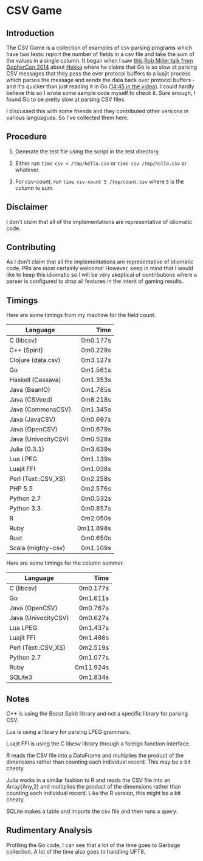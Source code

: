 # CSV Game

## Introduction

The CSV Game is a collection of examples of csv parsing programs which have two
tests: report the number of fields in a csv file and take the sum of the values
in a single column. It began when I saw [this Rob Miller talk from GopherCon
2014](https://www.youtube.com/watch?v=RhLIblr_YXs&index=6&list=PLEireDfbBiXYxLvhLBHi8EX_HigEplHDH)
about [Hekka](https://github.com/mozilla-services/heka) where he claims that Go
is so slow at parsing CSV messages that they pass the over protocol buffers to a
luajit process which parses the message and sends the data back over protocol
buffers - and it's quicker than just reading it in Go ([14:45 in the
video](https://www.youtube.com/watch?v=RhLIblr_YXs&index=6&list=PLEireDfbBiXYxLvhLBHi8EX_HigEplHDH#t=14m45)\).
I could hardly believe this so I wrote some sample code myself to check it.
Sure enough, I found Go to be pretty slow at parsing CSV files.

I discussed this with some friends and they contributed other
versions in various languagues. So I've collected them here.

## Procedure
1. Generate the test file using the script in the test directory.

2.  Either run `time csv < /tmp/hello.csv` or `time csv /tmp/hello.csv` 
or whatever.

3. For csv-count, run `time csv-count 5 /tmp/count.csv` where `5` is the column
   to sum.

## Disclaimer
I don't claim that all of the implementations are representative of idiomatic
code.

## Contributing

As I don't claim that all the implementations are representative of idiomatic code, PRs are most certainly
welcome! However, keep in mind that I would like to keep this idiomatic so I will be very skeptical of 
contributions where a parser is configured to drop all features in the intent of gaming results.

## Timings

Here are some timings from my machine for the field count. 

| Language            | Time     |
----------------------|----------:
| C (libcsv)          | 0m0.177s |
| C++ (Spirit)        | 0m0.229s |
| Clojure (data.csv)  | 0m3.127s |
| Go                  | 0m1.561s |
| Haskell (Cassava)   | 0m1.353s |
| Java (BeanIO)       | 0m1.785s |
| Java (CSVeed)       | 0m8.218s |
| Java (CommonsCSV)   | 0m1.345s |
| Java (JavaCSV)      | 0m0.697s |
| Java (OpenCSV)      | 0m0.679s |
| Java (UnivocityCSV) | 0m0.528s |
| Julia (0.3.1)       | 0m3.639s |
| Lua LPEG            | 0m1.139s |
| Luajit FFI          | 0m1.038s |
| Perl (Text::CSV\_XS)| 0m2.258s |
| PHP 5.5             | 0m2.576s |
| Python 2.7          | 0m0.532s |
| Python 3.3          | 0m0.857s |
| R                   | 0m2.050s |
| Ruby                | 0m11.898s|
| Rust                | 0m0.650s |
| Scala (mighty-csv)  | 0m1.109s |

Here are some timings for the column summer.

| Language            | Time     |
----------------------|----------:
| C (libcsv)          | 0m0.177s |
| Go                  | 0m1.611s |
| Java (OpenCSV)      | 0m0.767s |
| Java (UnivocityCSV) | 0m0.627s |
| Lua LPEG            | 0m1.437s |
| Luajit FFI          | 0m1.486s |
| Perl (Text::CSV\_XS)| 0m2.519s |
| Python 2.7          | 0m1.077s |
| Ruby                | 0m11.924s|
| SQLite3             | 0m1.834s |

## Notes
C++ is using the Boost.Spirit library and not a specific library for parsing
CSV.

Lua is using a library for parsing LPEG grammars.

Luajit FFI is using the C libcsv library through a foreign function interface.

R reads the CSV file into a DataFrame and multiplies the product of the
dimensions rather than counting each individual record.  This may be a bit
cheaty.

Julia works in a similar fashion to R and reads the CSV file into an
Array{Any,2} and multiplies the product of the dimensions rather than counting
each individual record. Like the R version, this might be a bit cheaty.

SQLite makes a table and imports the csv file and then runs a query.

## Rudimentary Analysis

Profiling the Go code, I can see that a lot of the time goes to Garbage
collection. A lot of the time also goes to handling UFT8. 
